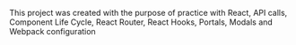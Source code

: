 This project was created with the purpose of practice with React, API calls, Component Life Cycle, React Router, React Hooks, Portals, Modals and Webpack configuration
